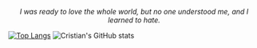 <p align = "center"><i> I was ready to love the whole world, but no one understood me, and I learned to hate.</i></p>



  <p align = "center">
  
  [![Top Langs](https://github-readme-stats.vercel.app/api/top-langs/?username=CristianBudeanu&layout=compact&show_icons=true&theme=nord)](https://github.com/CristianBudeanu/github-readme-stats)
  ![Cristian's GitHub stats](https://github-readme-stats.vercel.app/api?username=CristianBudeanu&show_icons=true&theme=nord)
  
</p>
